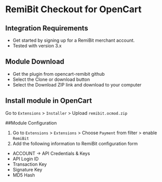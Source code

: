 # RemiBit Checkout for OpenCart #

## Integration Requirements
- Get started by signing up for a RemiBit merchant account.
- Tested with version 3.x 

## Module Download
* Get the plugin from opencart-remibit github
* Select the Clone or download button
* Select the Download ZIP link and download to your computer

## Install module in OpenCart
Go to `Extensions` > `Installer` > Upload `remibit.ocmod.zip`

##Module Configuration
1. Go to `Extensions` > `Extensions` > Choose `Payment` from filter > enable `RemiBit`
2. Add the following information to RemiBit configuration form
* ACCOUNT -> API Credentials & Keys
* API Login ID
* Transaction Key
* Signature Key
* MD5 Hash

